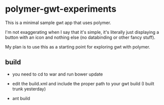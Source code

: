 # polymer-gwt-experiments

This is a minimal sample gwt app that uses polymer.

I'm not exaggerating when I say that it's simple, it's literally just displaying a button with an icon and nothing else (no databinding or other fancy stuff).

My plan is to use this as a starting point for exploring gwt with polymer. 

## build

- you need to cd to war and run bower update

- edit the build.xml and include the proper path to your gwt build (I built trunk yesterday)

-   ant build
